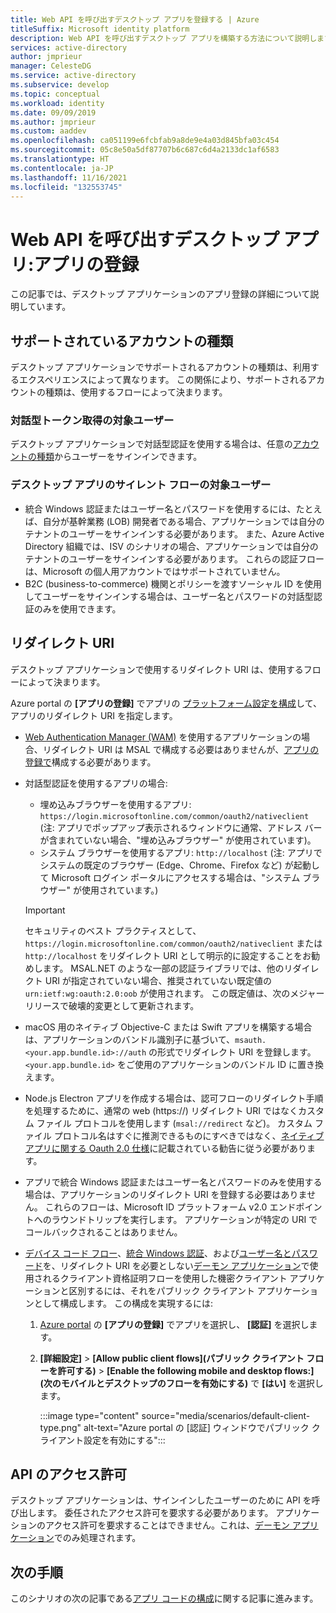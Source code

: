```yaml
---
title: Web API を呼び出すデスクトップ アプリを登録する | Azure
titleSuffix: Microsoft identity platform
description: Web API を呼び出すデスクトップ アプリを構築する方法について説明します (アプリの登録)
services: active-directory
author: jmprieur
manager: CelesteDG
ms.service: active-directory
ms.subservice: develop
ms.topic: conceptual
ms.workload: identity
ms.date: 09/09/2019
ms.author: jmprieur
ms.custom: aaddev
ms.openlocfilehash: ca051199e6fcbfab9a8de9e4a03d845bfa03c454
ms.sourcegitcommit: 05c8e50a5df87707b6c687c6d4a2133dc1af6583
ms.translationtype: HT
ms.contentlocale: ja-JP
ms.lasthandoff: 11/16/2021
ms.locfileid: "132553745"
---
```

# <a name="desktop-app-that-calls-web-apis-app-registration"></a>Web API を呼び出すデスクトップ アプリ:アプリの登録

この記事では、デスクトップ アプリケーションのアプリ登録の詳細について説明しています。

## <a name="supported-account-types"></a>サポートされているアカウントの種類

デスクトップ アプリケーションでサポートされるアカウントの種類は、利用するエクスペリエンスによって異なります。 この関係により、サポートされるアカウントの種類は、使用するフローによって決まります。

### <a name="audience-for-interactive-token-acquisition"></a>対話型トークン取得の対象ユーザー

デスクトップ アプリケーションで対話型認証を使用する場合は、任意の[アカウントの種類](quickstart-register-app.md)からユーザーをサインインできます。

### <a name="audience-for-desktop-app-silent-flows"></a>デスクトップ アプリのサイレント フローの対象ユーザー

- 統合 Windows 認証またはユーザー名とパスワードを使用するには、たとえば、自分が基幹業務 (LOB) 開発者である場合、アプリケーションでは自分のテナントのユーザーをサインインする必要があります。 また、Azure Active Directory 組織では、ISV のシナリオの場合、アプリケーションでは自分のテナントのユーザーをサインインする必要があります。 これらの認証フローは、Microsoft の個人用アカウントではサポートされていません。
- B2C (business-to-commerce) 機関とポリシーを渡すソーシャル ID を使用してユーザーをサインインする場合は、ユーザー名とパスワードの対話型認証のみを使用できます。

## <a name="redirect-uris"></a>リダイレクト URI

デスクトップ アプリケーションで使用するリダイレクト URI は、使用するフローによって決まります。

Azure portal の **[アプリの登録]** でアプリの [プラットフォーム設定を構成](quickstart-register-app.md#add-a-redirect-uri)して、アプリのリダイレクト URI を指定します。

- [Web Authentication Manager (WAM)](scenario-desktop-acquire-token-wam.md) を使用するアプリケーションの場合、リダイレクト URI は MSAL で構成する必要はありませんが、[アプリの登録で](scenario-desktop-acquire-token-wam.md#redirect-uri)構成する必要があります。

- 対話型認証を使用するアプリの場合:

  - 埋め込みブラウザーを使用するアプリ: `https://login.microsoftonline.com/common/oauth2/nativeclient` (注: アプリでポップアップ表示されるウィンドウに通常、アドレス バーが含まれていない場合、"埋め込みブラウザー" が使用されています)。
  - システム ブラウザーを使用するアプリ: `http://localhost` (注: アプリでシステムの既定のブラウザー (Edge、Chrome、Firefox など) が起動して Microsoft ログイン ポータルにアクセスする場合は、"システム ブラウザー" が使用されています。)
  
  > [!IMPORTANT]
  > セキュリティのベスト プラクティスとして、`https://login.microsoftonline.com/common/oauth2/nativeclient` または `http://localhost` をリダイレクト URI として明示的に設定することをお勧めします。 MSAL.NET のような一部の認証ライブラリでは、他のリダイレクト URI が指定されていない場合、推奨されていない既定値の `urn:ietf:wg:oauth:2.0:oob` が使用されます。 この既定値は、次のメジャー リリースで破壊的変更として更新されます。

- macOS 用のネイティブ Objective-C または Swift アプリを構築する場合は、アプリケーションのバンドル識別子に基づいて、`msauth.<your.app.bundle.id>://auth` の形式でリダイレクト URI を登録します。 `<your.app.bundle.id>` をご使用のアプリケーションのバンドル ID に置き換えます。
- Node.js Electron アプリを作成する場合は、認可フローのリダイレクト手順を処理するために、通常の web (https://) リダイレクト URI ではなくカスタム ファイル プロトコルを使用します (`msal://redirect` など)。 カスタム ファイル プロトコル名はすぐに推測できるものにすべきではなく、[ネイティブ アプリに関する Oauth 2.0 仕様](https://tools.ietf.org/html/rfc8252#section-7.1)に記載されている勧告に従う必要があります。
- アプリで統合 Windows 認証またはユーザー名とパスワードのみを使用する場合は、アプリケーションのリダイレクト URI を登録する必要はありません。 これらのフローは、Microsoft ID プラットフォーム v2.0 エンドポイントへのラウンドトリップを実行します。 アプリケーションが特定の URI でコールバックされることはありません。
- [デバイス コード フロー](scenario-desktop-acquire-token-device-code-flow.md)、[統合 Windows 認証](scenario-desktop-acquire-token-integrated-windows-authentication.md)、および[ユーザー名とパスワード](scenario-desktop-acquire-token-username-password.md)を、リダイレクト URI を必要としない[デーモン アプリケーション](scenario-daemon-overview.md)で使用されるクライアント資格証明フローを使用した機密クライアント アプリケーションと区別するには、それをパブリック クライアント アプリケーションとして構成します。 この構成を実現するには:

    1. <a href="https://portal.azure.com/" target="_blank">Azure portal</a> の **[アプリの登録]** でアプリを選択し、 **[認証]** を選択します。
    1. **[詳細設定]**  >  **[Allow public client flows]\(パブリック クライアント フローを許可する\)**  >  **[Enable the following mobile and desktop flows:]\(次のモバイルとデスクトップのフローを有効にする\)** で **[はい]** を選択します。

        :::image type="content" source="media/scenarios/default-client-type.png" alt-text="Azure portal の [認証] ウィンドウでパブリック クライアント設定を有効にする":::

## <a name="api-permissions"></a>API のアクセス許可

デスクトップ アプリケーションは、サインインしたユーザーのために API を呼び出します。 委任されたアクセス許可を要求する必要があります。 アプリケーションのアクセス許可を要求することはできません。これは、[デーモン アプリケーション](scenario-daemon-overview.md)でのみ処理されます。

## <a name="next-steps"></a>次の手順

このシナリオの次の記事である[アプリ コードの構成](scenario-desktop-app-configuration.md)に関する記事に進みます。
